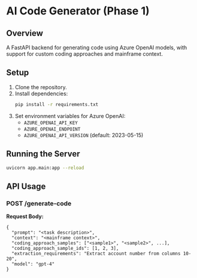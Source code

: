 # AI Code Generator (Phase 1)

## Overview
A FastAPI backend for generating code using Azure OpenAI models, with support for custom coding approaches and mainframe context.

## Setup
1. Clone the repository.
2. Install dependencies:
   ```bash
   pip install -r requirements.txt
   ```
3. Set environment variables for Azure OpenAI:
   - `AZURE_OPENAI_API_KEY`
   - `AZURE_OPENAI_ENDPOINT`
   - `AZURE_OPENAI_API_VERSION` (default: 2023-05-15)

## Running the Server
```bash
uvicorn app.main:app --reload
```

## API Usage
### POST /generate-code
**Request Body:**
```
{
  "prompt": "<task description>",
  "context": "<mainframe context>",
  "coding_approach_samples": ["<sample1>", "<sample2>", ...],
  "coding_approach_sample_ids": [1, 2, 3],
  "extraction_requirements": "Extract account number from columns 10-20",
  "model": "gpt-4"
}
```